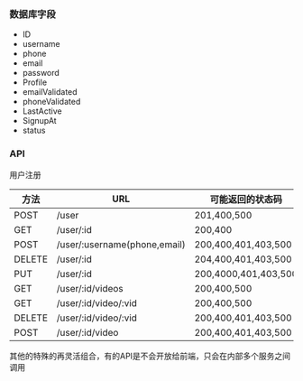 ### 数据库字段

- ID
- username
- phone
- email
- password
- Profile
- emailValidated
- phoneValidated
- LastActive
- SignupAt 
- status

### API

用户注册

| 方法   | URL                          | 可能返回的状态码     |
| ------ | ---------------------------- | -------------------- |
| POST   | /user                        | 201,400,500          |
| GET    | /user/:id                    | 200,400              |
| POST   | /user/:username(phone,email) | 200,400,401,403,500  |
| DELETE | /user/:id                    | 204,400,401,403,500  |
| PUT    | /user/:id                    | 200,4000,401,403,500 |
| GET    | /user/:id/videos             | 200,400,500          |
| GET    | /user/:id/video/:vid         | 200,400,500          |
| DELETE | /user/:id/video/:vid         | 200,400,401,403,500  |
| POST   | /user/:id/video              | 200,400,401,403,500  |

其他的特殊的再灵活组合，有的API是不会开放给前端，只会在内部多个服务之间调用





